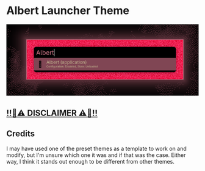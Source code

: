 # Albert Launcher Theme
![](./showcase.png)

## [‼️🚨⚠️ DISCLAIMER ⚠️🚨‼️](../../README.md)

## Credits
I may have used one of the preset themes as a template to work on and modify,
but I'm unsure which one it was and if that was the case.
Either way, I think it stands out enough to be different from other themes.
